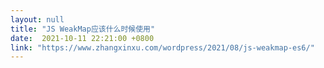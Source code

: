 ```yaml
---
layout: null
title: "JS WeakMap应该什么时候使用"
date:  2021-10-11 22:21:00 +0800
link: "https://www.zhangxinxu.com/wordpress/2021/08/js-weakmap-es6/"
---
```

